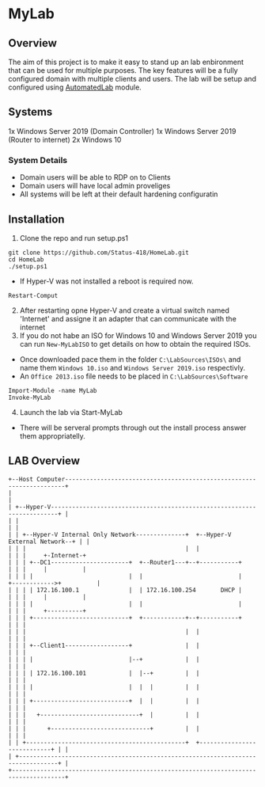 # MyLab

## Overview
The aim of this project is to make it easy to stand up an lab enbironment that can be used for multiple purposes.
The key features will be a fully configured domain with multiple clients and users.
The lab will be setup and configured using [AutomatedLab](https://github.com/AutomatedLab/AutomatedLab) module.

## Systems
1x Windows Server 2019 (Domain Controller)
1x Windows Server 2019 (Router to internet)
2x Windows 10

### System Details
- Domain users will be able to RDP on to Clients
- Domain users will have local admin proveliges
- All systems will be left at their default hardening configuratin

## Installation
1. Clone the repo and run setup.ps1
```
git clone https://github.com/Status-418/HomeLab.git
cd HomeLab
./setup.ps1
```
- If Hyper-V was not installed a reboot is required now.
```
Restart-Comput
```
2. After restarting opne Hyper-V and create a virtual switch named 'Internet' and assigne it an adapter that can communicate with the internet
3. If you do not habe an ISO for Windows 10 and Windows Server 2019 you can run `New-MyLabISO` to get details on how to obtain the required ISOs.
- Once downloaded pace them in the folder `C:\LabSources\ISOs\` and name them `Windows 10.iso` and `Windows Server 2019.iso` respectivly. 
- An `Office 2013.iso` file needs to be placed in `C:\LabSources\Software`
```
Import-Module -name MyLab
Invoke-MyLab
```
4. Launch the lab via Start-MyLab
- There will be serveral prompts through out the install process answer them appropriatelly.

## LAB Overview
```
+--Host Computer----------------------------------------------------------------------+
|                                                                                     |
| +--Hyper-V------------------------------------------------------------------------+ |
| |                                                                                 | |
| | +--Hyper-V Internal Only Network--------------+  +--Hyper-V External Network--+ | |
| | |                                             |  |                            | | |     +-Internet-+
| | | +--DC1----------------------+  +--Router1---+--+-----------+                | | |     |          |
| | | |                           |  |                           |            +------------>+          |
| | | | 172.16.100.1              |  | 172.16.100.254       DHCP |                | | |     |          |
| | | |                           |  |                           |                | | |     +----------+
| | | +---------------------------+  +------------+--+-----------+                | | |
| | |                                             |  |                            | | |
| | | +--Client1------------------+               |  |                            | | |
| | | |                           |--+            |  |                            | | |
| | | | 172.16.100.101            |  |--+         |  |                            | | |
| | | |                           |  |  |         |  |                            | | |
| | | +---------------------------+  |  |         |  |                            | | |
| | |   +----------------------------+  |         |  |                            | | |
| | |      +----------------------------+         |  |                            | | |
| | +---------------------------------------------+  +----------------------------+ | |
| +---------------------------------------------------------------------------------+ |
+-------------------------------------------------------------------------------------+
